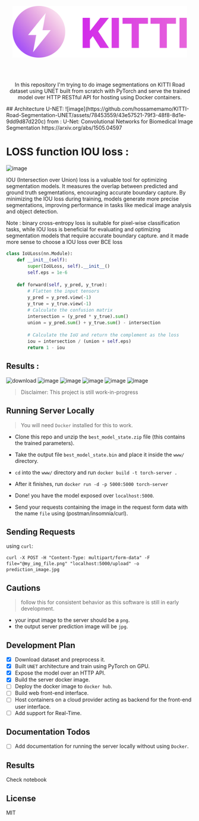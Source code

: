 <div style="text-align:center;margin-bottom:30px">
<p align="center"><img src="./assets/logo.svg" width="470"/></p>
</div>

<br/>

<p align="center">
In this repository I'm trying to do image segmentations on KITTI Road dataset using UNET built from scratch with PyTorch and serve the trained model over HTTP RESTful API for hosting using Docker containers.
</p>
## Architecture U-NET:
![image](https://github.com/hossamemamo/KITTI-Road-Segmentation-UNET/assets/78453559/43e57521-79f3-48f8-8d1e-9dd9d87d220c)
from : U-Net: Convolutional Networks for Biomedical Image Segmentation
https://arxiv.org/abs/1505.04597

# LOSS function IOU loss :
![image](https://github.com/hossamemamo/KITTI-Road-Segmentation-UNET/assets/78453559/a03fbfba-ae26-4648-ac1e-b581b28c2031)

IOU (Intersection over Union) loss is a valuable tool for optimizing segmentation models. It measures the overlap between predicted and ground truth segmentations, encouraging accurate boundary capture. By minimizing the IOU loss during training, models generate more precise segmentations, improving performance in tasks like medical image analysis and object detection.

Note : binary cross-entropy loss is suitable for pixel-wise classification tasks, while IOU loss is beneficial for evaluating and optimizing segmentation models that require accurate boundary capture. and it made more sense to choose a IOU loss over BCE loss



 
```python
class IoULoss(nn.Module):
    def __init__(self):
        super(IoULoss, self).__init__()
        self.eps = 1e-6

    def forward(self, y_pred, y_true):
        # Flatten the input tensors
        y_pred = y_pred.view(-1)        
        y_true = y_true.view(-1)
        # Calculate the confusion matrix
        intersection = (y_pred * y_true).sum()
        union = y_pred.sum() + y_true.sum() - intersection

        # Calculate the IoU and return the complement as the loss
        iou = intersection / (union + self.eps)
        return 1 - iou

```
## Results :
![download](https://github.com/hossamemamo/KITTI-Road-Segmentation-UNET/assets/78453559/8b96c367-9b35-43d4-b6a1-ab81db2a164a)
![image](https://github.com/hossamemamo/KITTI-Road-Segmentation-UNET/assets/78453559/4c56e1e1-ea7e-4068-a1bb-9695263fb111)
![image](https://github.com/hossamemamo/KITTI-Road-Segmentation-UNET/assets/78453559/e8884131-84ec-40eb-b542-cd3db3ef3dba)
![image](https://github.com/hossamemamo/KITTI-Road-Segmentation-UNET/assets/78453559/b8f749bd-f6e7-4bb4-b0df-53a831d77af1)
![image](https://github.com/hossamemamo/KITTI-Road-Segmentation-UNET/assets/78453559/cd2e8c3b-432c-45f1-b1b9-62fb69c568f4)
![image](https://github.com/hossamemamo/KITTI-Road-Segmentation-UNET/assets/78453559/816cbba6-5dd2-4ec8-add5-55db6ddce3f1)

> Disclaimer: This project is still work-in-progress

## Running Server Locally
> You will need `Docker` installed for this to work.

* Clone this repo and unzip the `best_model_state.zip` file (this contains the trained parameters).

* Take the output file `best_model_state.bin` and place it inside the `www/` directory.

* `cd` into the `www/` directory and run `docker build -t torch-server .`

* After it finishes, run `docker run -d -p 5000:5000 torch-server`

* Done! you have the model exposed over `localhost:5000`.

* Send your requests containing the image in the request form data with the name `file` using (postman/insomnia/curl).

## Sending Requests

using `curl`:

```shell
curl -X POST -H "Content-Type: multipart/form-data" -F file="@my_img_file.png" "localhost:5000/upload" -o prediction_image.jpg
```

## Cautions

> follow this for consistent behavior as this software is still in early development.

* your input image to the server should be a `png`.
* the output server prediction image will be `jpg`.

## Development Plan

- [x] Download dataset and preprocess it.
- [x] Built `UNET` architecture and train using PyTorch on GPU.
- [x] Expose the model over an HTTP API.
- [x] Build the server docker image.
- [ ] Deploy the docker image to `docker hub`.
- [ ] Build web front-end interface.
- [ ] Host containers on a cloud provider acting as backend for the front-end user interface.
- [ ] Add support for Real-Time.

## Documentation Todos
- [ ] Add documentation for running the server locally without using `Docker`.

## Results
Check notebook

## License
MIT

